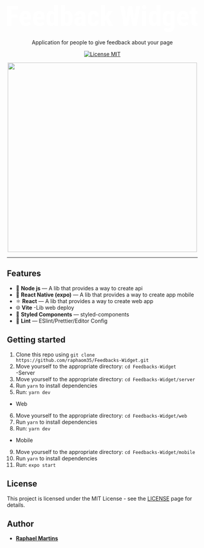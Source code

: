 <h1 align="center">
  <svg width="1083" height="155" viewBox="0 0 1083 155" fill="none" xmlns="http://www.w3.org/2000/svg">
<path d="M23.1094 7.25V121H0.21875V7.25H23.1094ZM58.7344 55.6094V74.5156H17.3281V55.6094H58.7344ZM63.1094 7.25V26.2344H17.3281V7.25H63.1094ZM107.719 122.562C101.938 122.562 96.8073 121.677 92.3281 119.906C87.901 118.135 84.151 115.583 81.0781 112.25C78.0052 108.865 75.6615 104.776 74.0469 99.9844C72.4323 95.1927 71.625 89.724 71.625 83.5781V76.625C71.625 69.75 72.4062 63.7344 73.9688 58.5781C75.5312 53.3698 77.7448 48.9948 80.6094 45.4531C83.474 41.9115 86.9896 39.2812 91.1562 37.5625C95.375 35.7917 100.141 34.9062 105.453 34.9062C110.766 34.9062 115.427 35.7917 119.438 37.5625C123.5 39.2812 126.859 41.8854 129.516 45.375C132.172 48.8125 134.177 53.0833 135.531 58.1875C136.885 63.2917 137.562 69.2292 137.562 76V86H80.9219V70.6094H116.078V68.6562C116.078 65.2188 115.714 62.3542 114.984 60.0625C114.255 57.7188 113.109 55.974 111.547 54.8281C109.984 53.6823 107.901 53.1094 105.297 53.1094C103.109 53.1094 101.26 53.5521 99.75 54.4375C98.2396 55.3229 97.0417 56.7031 96.1562 58.5781C95.2708 60.4531 94.6198 62.901 94.2031 65.9219C93.7865 68.8906 93.5781 72.4583 93.5781 76.625V83.5781C93.5781 87.4844 93.9167 90.7656 94.5938 93.4219C95.2708 96.026 96.2604 98.1615 97.5625 99.8281C98.9167 101.443 100.557 102.615 102.484 103.344C104.411 104.021 106.651 104.359 109.203 104.359C113.057 104.359 116.521 103.682 119.594 102.328C122.719 100.922 125.375 99.0208 127.562 96.625L136.312 109.906C134.802 111.885 132.719 113.865 130.062 115.844C127.406 117.823 124.229 119.438 120.531 120.688C116.833 121.938 112.562 122.562 107.719 122.562ZM184.281 122.562C178.5 122.562 173.37 121.677 168.891 119.906C164.464 118.135 160.714 115.583 157.641 112.25C154.568 108.865 152.224 104.776 150.609 99.9844C148.995 95.1927 148.188 89.724 148.188 83.5781V76.625C148.188 69.75 148.969 63.7344 150.531 58.5781C152.094 53.3698 154.307 48.9948 157.172 45.4531C160.036 41.9115 163.552 39.2812 167.719 37.5625C171.938 35.7917 176.703 34.9062 182.016 34.9062C187.328 34.9062 191.99 35.7917 196 37.5625C200.062 39.2812 203.422 41.8854 206.078 45.375C208.734 48.8125 210.74 53.0833 212.094 58.1875C213.448 63.2917 214.125 69.2292 214.125 76V86H157.484V70.6094H192.641V68.6562C192.641 65.2188 192.276 62.3542 191.547 60.0625C190.818 57.7188 189.672 55.974 188.109 54.8281C186.547 53.6823 184.464 53.1094 181.859 53.1094C179.672 53.1094 177.823 53.5521 176.312 54.4375C174.802 55.3229 173.604 56.7031 172.719 58.5781C171.833 60.4531 171.182 62.901 170.766 65.9219C170.349 68.8906 170.141 72.4583 170.141 76.625V83.5781C170.141 87.4844 170.479 90.7656 171.156 93.4219C171.833 96.026 172.823 98.1615 174.125 99.8281C175.479 101.443 177.12 102.615 179.047 103.344C180.974 104.021 183.214 104.359 185.766 104.359C189.62 104.359 193.083 103.682 196.156 102.328C199.281 100.922 201.938 99.0208 204.125 96.625L212.875 109.906C211.365 111.885 209.281 113.865 206.625 115.844C203.969 117.823 200.792 119.438 197.094 120.688C193.396 121.938 189.125 122.562 184.281 122.562ZM267.719 102.328V1H289.672V121L269.828 121.078L267.719 102.328ZM223.891 81.7031V76.0781C223.891 69.2031 224.464 63.1875 225.609 58.0312C226.807 52.875 228.578 48.5781 230.922 45.1406C233.266 41.7031 236.13 39.151 239.516 37.4844C242.953 35.7656 246.885 34.9062 251.312 34.9062C255.323 34.9062 258.839 35.9219 261.859 37.9531C264.932 39.9323 267.536 42.7188 269.672 46.3125C271.807 49.9062 273.526 54.151 274.828 59.0469C276.13 63.9427 277.042 69.3073 277.562 75.1406V83.2656C276.938 88.7865 275.974 93.9427 274.672 98.7344C273.422 103.526 271.703 107.693 269.516 111.234C267.38 114.776 264.802 117.562 261.781 119.594C258.76 121.573 255.245 122.562 251.234 122.562C246.807 122.562 242.875 121.677 239.438 119.906C236.052 118.135 233.188 115.531 230.844 112.094C228.552 108.604 226.807 104.333 225.609 99.2812C224.464 94.1771 223.891 88.3177 223.891 81.7031ZM245.766 76.0781V81.7031C245.766 85.6615 245.948 89.0729 246.312 91.9375C246.729 94.75 247.38 97.0677 248.266 98.8906C249.203 100.661 250.427 101.99 251.938 102.875C253.448 103.708 255.323 104.125 257.562 104.125C260.479 104.125 262.849 103.396 264.672 101.938C266.495 100.427 267.849 98.3698 268.734 95.7656C269.672 93.1094 270.193 90.0625 270.297 86.625V71.8594C270.193 68.9948 269.854 66.4167 269.281 64.125C268.708 61.8333 267.901 59.8802 266.859 58.2656C265.818 56.651 264.516 55.401 262.953 54.5156C261.443 53.6302 259.672 53.1875 257.641 53.1875C255.453 53.1875 253.578 53.6302 252.016 54.5156C250.505 55.401 249.307 56.7812 248.422 58.6562C247.536 60.4792 246.859 62.849 246.391 65.7656C245.974 68.6302 245.766 72.0677 245.766 76.0781ZM306.234 1H328.031V101.391L326.469 121H306.234V1ZM371.938 75.9219V81.4688C371.938 88.3438 371.391 94.3333 370.297 99.4375C369.255 104.542 367.615 108.812 365.375 112.25C363.188 115.688 360.375 118.266 356.938 119.984C353.5 121.703 349.438 122.562 344.75 122.562C340.531 122.562 336.911 121.573 333.891 119.594C330.87 117.562 328.318 114.776 326.234 111.234C324.203 107.641 322.536 103.448 321.234 98.6562C319.984 93.8125 319.073 88.526 318.5 82.7969V74.5938C319.021 68.9688 319.906 63.7344 321.156 58.8906C322.458 54.0469 324.125 49.8542 326.156 46.3125C328.188 42.7188 330.714 39.9323 333.734 37.9531C336.807 35.9219 340.427 34.9062 344.594 34.9062C349.385 34.9062 353.5 35.7917 356.938 37.5625C360.375 39.2812 363.188 41.8594 365.375 45.2969C367.615 48.7344 369.255 53.0312 370.297 58.1875C371.391 63.2917 371.938 69.2031 371.938 75.9219ZM350.141 81.4688V75.9219C350.141 72.0156 349.984 68.6562 349.672 65.8438C349.359 63.0312 348.786 60.6875 347.953 58.8125C347.12 56.9375 345.922 55.5312 344.359 54.5938C342.849 53.6562 340.844 53.1875 338.344 53.1875C336.104 53.1875 334.229 53.6302 332.719 54.5156C331.208 55.349 329.906 56.599 328.812 58.2656C327.771 59.8802 326.99 61.8073 326.469 64.0469C326 66.2344 325.74 68.6562 325.688 71.3125V86.0781C325.74 89.6719 326.182 92.849 327.016 95.6094C327.849 98.3698 329.177 100.505 331 102.016C332.875 103.526 335.375 104.281 338.5 104.281C340.948 104.281 342.927 103.865 344.438 103.031C345.948 102.198 347.12 100.87 347.953 99.0469C348.839 97.224 349.411 94.8802 349.672 92.0156C349.984 89.099 350.141 85.5833 350.141 81.4688ZM422.641 101.547V62.4844C422.641 59.9323 422.328 57.901 421.703 56.3906C421.13 54.8802 420.245 53.7865 419.047 53.1094C417.901 52.3802 416.495 52.0156 414.828 52.0156C412.953 52.0156 411.391 52.4062 410.141 53.1875C408.891 53.9688 407.953 55.0885 407.328 56.5469C406.755 58.0052 406.469 59.75 406.469 61.7812H384.516C384.516 58.1354 385.219 54.6979 386.625 51.4688C388.031 48.1875 390.089 45.3229 392.797 42.875C395.557 40.375 398.839 38.4219 402.641 37.0156C406.443 35.6094 410.714 34.9062 415.453 34.9062C421.078 34.9062 426.078 35.8698 430.453 37.7969C434.828 39.6719 438.292 42.6667 440.844 46.7812C443.396 50.8958 444.672 56.2344 444.672 62.7969V100.453C444.672 105.193 444.906 109.047 445.375 112.016C445.896 114.984 446.651 117.536 447.641 119.672V121H425.609C424.62 118.656 423.865 115.74 423.344 112.25C422.875 108.708 422.641 105.141 422.641 101.547ZM425.297 69.3594L425.375 82.4844H417.328C415.245 82.4844 413.422 82.8229 411.859 83.5C410.349 84.1771 409.073 85.1406 408.031 86.3906C406.99 87.5885 406.208 88.9948 405.688 90.6094C405.219 92.224 404.984 93.9427 404.984 95.7656C404.984 97.7969 405.271 99.5156 405.844 100.922C406.417 102.328 407.276 103.396 408.422 104.125C409.568 104.854 410.922 105.219 412.484 105.219C414.88 105.219 416.964 104.724 418.734 103.734C420.505 102.745 421.807 101.547 422.641 100.141C423.526 98.7344 423.812 97.4323 423.5 96.2344L428.5 104.75C427.875 106.677 427.016 108.682 425.922 110.766C424.88 112.849 423.552 114.776 421.938 116.547C420.323 118.318 418.318 119.776 415.922 120.922C413.578 122.016 410.792 122.562 407.562 122.562C403.031 122.562 398.891 121.521 395.141 119.438C391.391 117.354 388.422 114.438 386.234 110.688C384.099 106.938 383.031 102.484 383.031 97.3281C383.031 93.0573 383.708 89.2031 385.062 85.7656C386.469 82.276 388.552 79.3333 391.312 76.9375C394.073 74.4896 397.562 72.6146 401.781 71.3125C406 70.0104 410.948 69.3594 416.625 69.3594H425.297ZM491.391 104.359C493.422 104.359 495.167 103.943 496.625 103.109C498.135 102.276 499.281 100.922 500.062 99.0469C500.844 97.1719 501.26 94.75 501.312 91.7812H521.859C521.859 98.1354 520.505 103.63 517.797 108.266C515.141 112.849 511.547 116.391 507.016 118.891C502.536 121.339 497.458 122.562 491.781 122.562C486.104 122.562 481.156 121.651 476.938 119.828C472.719 118.005 469.229 115.349 466.469 111.859C463.76 108.37 461.703 104.125 460.297 99.125C458.943 94.0729 458.266 88.2917 458.266 81.7812V75.6094C458.266 69.2031 458.943 63.474 460.297 58.4219C461.703 53.3698 463.76 49.099 466.469 45.6094C469.229 42.1198 472.693 39.4635 476.859 37.6406C481.078 35.8177 486.026 34.9062 491.703 34.9062C497.797 34.9062 503.083 36.1823 507.562 38.7344C512.042 41.2344 515.531 44.9323 518.031 49.8281C520.583 54.724 521.859 60.7656 521.859 67.9531H501.312C501.26 64.724 500.87 62.0417 500.141 59.9062C499.464 57.7188 498.396 56.0521 496.938 54.9062C495.531 53.7083 493.656 53.1094 491.312 53.1094C488.865 53.1094 486.885 53.6302 485.375 54.6719C483.917 55.6615 482.797 57.1198 482.016 59.0469C481.286 60.9219 480.792 63.2656 480.531 66.0781C480.271 68.8906 480.141 72.0677 480.141 75.6094V81.7812C480.141 85.5833 480.245 88.8906 480.453 91.7031C480.714 94.4635 481.208 96.8073 481.938 98.7344C482.719 100.609 483.839 102.016 485.297 102.953C486.807 103.891 488.839 104.359 491.391 104.359ZM556.312 0.921875V121H534.438V0.921875H556.312ZM600.766 36.4688L571 78.5L553.109 98.5781L545.375 81.9375L559.125 61.8594L574.672 36.4688H600.766ZM577.953 121L559.516 82.1719L574.594 68.2656L603.031 121H577.953ZM672.172 103.969L690.375 7.25H702.406L706 22.25L686.469 121H673.422L672.172 103.969ZM665.922 7.25L680.609 104.203L678.109 121H663.734L643.344 7.25H665.922ZM719.203 103.812L733.812 7.25H756.312L736.078 121H721.625L719.203 103.812ZM709.359 7.25L727.719 104.516L726.234 121H713.188L693.734 22.0938L697.406 7.25H709.359ZM790.844 36.4688V121H768.891V36.4688H790.844ZM767.875 14.5938C767.875 11.2083 768.943 8.42188 771.078 6.23438C773.266 3.99479 776.182 2.875 779.828 2.875C783.526 2.875 786.443 3.99479 788.578 6.23438C790.714 8.42188 791.781 11.2083 791.781 14.5938C791.781 17.9271 790.688 20.7135 788.5 22.9531C786.365 25.1406 783.5 26.2344 779.906 26.2344C776.208 26.2344 773.266 25.1406 771.078 22.9531C768.943 20.7135 767.875 17.9271 767.875 14.5938ZM849.125 102.328V1H871.078V121L851.234 121.078L849.125 102.328ZM805.297 81.7031V76.0781C805.297 69.2031 805.87 63.1875 807.016 58.0312C808.214 52.875 809.984 48.5781 812.328 45.1406C814.672 41.7031 817.536 39.151 820.922 37.4844C824.359 35.7656 828.292 34.9062 832.719 34.9062C836.729 34.9062 840.245 35.9219 843.266 37.9531C846.339 39.9323 848.943 42.7188 851.078 46.3125C853.214 49.9062 854.932 54.151 856.234 59.0469C857.536 63.9427 858.448 69.3073 858.969 75.1406V83.2656C858.344 88.7865 857.38 93.9427 856.078 98.7344C854.828 103.526 853.109 107.693 850.922 111.234C848.786 114.776 846.208 117.562 843.188 119.594C840.167 121.573 836.651 122.562 832.641 122.562C828.214 122.562 824.281 121.677 820.844 119.906C817.458 118.135 814.594 115.531 812.25 112.094C809.958 108.604 808.214 104.333 807.016 99.2812C805.87 94.1771 805.297 88.3177 805.297 81.7031ZM827.172 76.0781V81.7031C827.172 85.6615 827.354 89.0729 827.719 91.9375C828.135 94.75 828.786 97.0677 829.672 98.8906C830.609 100.661 831.833 101.99 833.344 102.875C834.854 103.708 836.729 104.125 838.969 104.125C841.885 104.125 844.255 103.396 846.078 101.938C847.901 100.427 849.255 98.3698 850.141 95.7656C851.078 93.1094 851.599 90.0625 851.703 86.625V71.8594C851.599 68.9948 851.26 66.4167 850.688 64.125C850.115 61.8333 849.307 59.8802 848.266 58.2656C847.224 56.651 845.922 55.401 844.359 54.5156C842.849 53.6302 841.078 53.1875 839.047 53.1875C836.859 53.1875 834.984 53.6302 833.422 54.5156C831.911 55.401 830.714 56.7812 829.828 58.6562C828.943 60.4792 828.266 62.849 827.797 65.7656C827.38 68.6302 827.172 72.0677 827.172 76.0781ZM932.016 36.4688H951.859V121C951.859 128.708 950.375 135.01 947.406 139.906C944.49 144.854 940.401 148.474 935.141 150.766C929.932 153.109 923.839 154.281 916.859 154.281C914.203 154.281 911.208 153.917 907.875 153.188C904.594 152.458 901.417 151.339 898.344 149.828C895.271 148.37 892.745 146.599 890.766 144.516L898.188 129.359C900.219 131.391 902.875 133.109 906.156 134.516C909.438 135.974 912.667 136.703 915.844 136.703C918.917 136.703 921.469 136.208 923.5 135.219C925.583 134.281 927.146 132.667 928.188 130.375C929.281 128.083 929.828 125.01 929.828 121.156V56.0781L932.016 36.4688ZM884.828 81.7031V76.0781C884.828 69.2031 885.479 63.1875 886.781 58.0312C888.083 52.875 889.958 48.5781 892.406 45.1406C894.854 41.7031 897.849 39.151 901.391 37.4844C904.984 35.7656 908.995 34.9062 913.422 34.9062C918.057 34.9062 921.938 35.9219 925.062 37.9531C928.188 39.9323 930.714 42.7188 932.641 46.3125C934.62 49.9062 936.13 54.151 937.172 59.0469C938.266 63.9427 939.099 69.3073 939.672 75.1406V83.2656C939.099 88.7865 938.161 93.9427 936.859 98.7344C935.609 103.526 933.943 107.693 931.859 111.234C929.776 114.776 927.224 117.562 924.203 119.594C921.182 121.573 917.536 122.562 913.266 122.562C908.891 122.562 904.932 121.677 901.391 119.906C897.901 118.135 894.906 115.531 892.406 112.094C889.958 108.604 888.083 104.333 886.781 99.2812C885.479 94.1771 884.828 88.3177 884.828 81.7031ZM906.781 76.0781V81.7031C906.781 85.6615 907.016 89.0729 907.484 91.9375C908.005 94.75 908.786 97.0677 909.828 98.8906C910.87 100.661 912.198 101.99 913.812 102.875C915.479 103.708 917.432 104.125 919.672 104.125C922.849 104.125 925.375 103.396 927.25 101.938C929.177 100.427 930.583 98.3698 931.469 95.7656C932.406 93.1094 932.927 90.0625 933.031 86.625V71.8594C932.979 68.9948 932.641 66.4167 932.016 64.125C931.443 61.8333 930.635 59.8802 929.594 58.2656C928.552 56.651 927.198 55.401 925.531 54.5156C923.917 53.6302 922.016 53.1875 919.828 53.1875C917.589 53.1875 915.661 53.6302 914.047 54.5156C912.432 55.401 911.078 56.7812 909.984 58.6562C908.943 60.4792 908.135 62.849 907.562 65.7656C907.042 68.6302 906.781 72.0677 906.781 76.0781ZM1002.25 122.562C996.469 122.562 991.339 121.677 986.859 119.906C982.432 118.135 978.682 115.583 975.609 112.25C972.536 108.865 970.193 104.776 968.578 99.9844C966.964 95.1927 966.156 89.724 966.156 83.5781V76.625C966.156 69.75 966.938 63.7344 968.5 58.5781C970.062 53.3698 972.276 48.9948 975.141 45.4531C978.005 41.9115 981.521 39.2812 985.688 37.5625C989.906 35.7917 994.672 34.9062 999.984 34.9062C1005.3 34.9062 1009.96 35.7917 1013.97 37.5625C1018.03 39.2812 1021.39 41.8854 1024.05 45.375C1026.7 48.8125 1028.71 53.0833 1030.06 58.1875C1031.42 63.2917 1032.09 69.2292 1032.09 76V86H975.453V70.6094H1010.61V68.6562C1010.61 65.2188 1010.24 62.3542 1009.52 60.0625C1008.79 57.7188 1007.64 55.974 1006.08 54.8281C1004.52 53.6823 1002.43 53.1094 999.828 53.1094C997.641 53.1094 995.792 53.5521 994.281 54.4375C992.771 55.3229 991.573 56.7031 990.688 58.5781C989.802 60.4531 989.151 62.901 988.734 65.9219C988.318 68.8906 988.109 72.4583 988.109 76.625V83.5781C988.109 87.4844 988.448 90.7656 989.125 93.4219C989.802 96.026 990.792 98.1615 992.094 99.8281C993.448 101.443 995.089 102.615 997.016 103.344C998.943 104.021 1001.18 104.359 1003.73 104.359C1007.59 104.359 1011.05 103.682 1014.12 102.328C1017.25 100.922 1019.91 99.0208 1022.09 96.625L1030.84 109.906C1029.33 111.885 1027.25 113.865 1024.59 115.844C1021.94 117.823 1018.76 119.438 1015.06 120.688C1011.36 121.938 1007.09 122.562 1002.25 122.562ZM1081.62 36.4688V52.9531H1038.5V36.4688H1081.62ZM1048.42 15.6094H1070.22V95.2188C1070.22 97.5625 1070.45 99.3594 1070.92 100.609C1071.39 101.859 1072.09 102.745 1073.03 103.266C1074.02 103.734 1075.32 103.969 1076.94 103.969C1078.03 103.969 1079.05 103.917 1079.98 103.812C1080.92 103.656 1081.62 103.5 1082.09 103.344V120.453C1080.38 121.13 1078.55 121.651 1076.62 122.016C1074.75 122.38 1072.51 122.562 1069.91 122.562C1065.53 122.562 1061.73 121.729 1058.5 120.062C1055.32 118.396 1052.85 115.74 1051.08 112.094C1049.31 108.396 1048.42 103.552 1048.42 97.5625V15.6094Z" fill="white"/>
</svg>

<br>
</h1>

<p align="center">
Application for people to give feedback about your page
</p>

<p align="center">
  <a href="https://opensource.org/licenses/MIT">
    <img src="https://img.shields.io/badge/License-MIT-blue.svg" alt="License MIT">
  </a>
</p>

<div align="center">
<img src="./video.mp4" width="500" />
</div>

<hr />

## Features

- 💾 **Node js** — A lib that provides a way to create api
- 📱 **React Native (expo)** — A lib that provides a way to create app mobile
- ⚛️ **React** — A lib that provides a way to create web app
- 🌐	**Vite** -Lib web deploy
- 💅 **Styled Components** — styled-components
- 💖 **Lint** — ESlint/Prettier/Editor Config

## Getting started

1. Clone this repo using `git clone https://github.com/raphaom35/Feedbacks-Widget.git`
2. Move yourself to the appropriate directory: `cd Feedbacks-Widget`<br />
-Server
3. Move yourself to the appropriate directory: `cd Feedbacks-Widget/server`<br />
4. Run `yarn` to install dependencies<br />
5. Run: `yarn dev`
- Web
6. Move yourself to the appropriate directory: `cd Feedbacks-Widget/web`<br />
7. Run `yarn` to install dependencies<br />
8. Run: `yarn dev`
- Mobile
9. Move yourself to the appropriate directory: `cd Feedbacks-Widget/mobile`<br />
10. Run `yarn` to install dependencies<br />
11. Run: `expo start`

## License

This project is licensed under the MIT License - see the [LICENSE](https://opensource.org/licenses/MIT) page for details.

## Author

- [**Raphael Martins**](https://www.linkedin.com/in/raphaelmartinsdev)